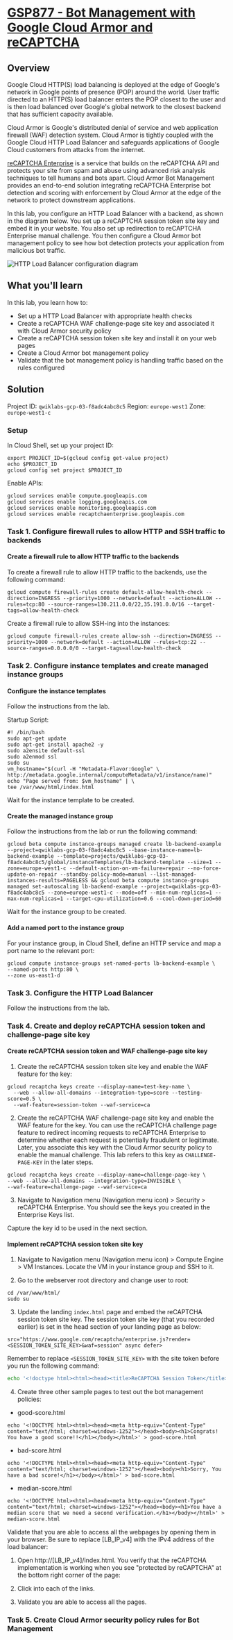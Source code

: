 # [GSP877 - Bot Management with Google Cloud Armor and reCAPTCHA](https://www.cloudskillsboost.google/games/5058/labs/33038)

## Overview
Google Cloud HTTP(S) load balancing is deployed at the edge of Google's network in Google points of presence (POP) around the world. User traffic directed to an HTTP(S) load balancer enters the POP closest to the user and is then load balanced over Google's global network to the closest backend that has sufficient capacity available.

Cloud Armor is Google's distributed denial of service and web application firewall (WAF) detection system. Cloud Armor is tightly coupled with the Google Cloud HTTP Load Balancer and safeguards applications of Google Cloud customers from attacks from the internet.

[reCAPTCHA Enterprise](https://cloud.google.com/recaptcha-enterprise/docs) is a service that builds on the reCAPTCHA API and protects your site from spam and abuse using advanced risk analysis techniques to tell humans and bots apart. Cloud Armor Bot Management provides an end-to-end solution integrating reCAPTCHA Enterprise bot detection and scoring with enforcement by Cloud Armor at the edge of the network to protect downstream applications.

In this lab, you configure an HTTP Load Balancer with a backend, as shown in the diagram below. You set up a reCAPTCHA session token site key and embed it in your website. You also set up redirection to reCAPTCHA Enterprise manual challenge. You then configure a Cloud Armor bot management policy to see how bot detection protects your application from malicious bot traffic.

![HTTP Load Balancer configuration diagram](GSP877-image-1.png)

## What you'll learn

In this lab, you learn how to:

- Set up a HTTP Load Balancer with appropriate health checks
- Create a reCAPTCHA WAF challenge-page site key and associated it with Cloud Armor security policy
- Create a reCAPTCHA session token site key and install it on your web pages
- Create a Cloud Armor bot management policy
- Validate that the bot management policy is handling traffic based on the rules configured

## Solution

Project ID: `qwiklabs-gcp-03-f8adc4abc8c5`
Region: `europe-west1`
Zone: `europe-west1-c`

### Setup

In Cloud Shell, set up your project ID:

```
export PROJECT_ID=$(gcloud config get-value project)
echo $PROJECT_ID
gcloud config set project $PROJECT_ID
```

Enable APIs:

```
gcloud services enable compute.googleapis.com
gcloud services enable logging.googleapis.com
gcloud services enable monitoring.googleapis.com
gcloud services enable recaptchaenterprise.googleapis.com
```

### Task 1. Configure firewall rules to allow HTTP and SSH traffic to backends

#### Create a firewall rule to allow HTTP traffic to the backends

To create a firewall rule to allow HTTP traffic to the backends, use the following command:

```
gcloud compute firewall-rules create default-allow-health-check --direction=INGRESS --priority=1000 --network=default --action=ALLOW --rules=tcp:80 --source-ranges=130.211.0.0/22,35.191.0.0/16 --target-tags=allow-health-check
```

Create a firewall rule to allow SSH-ing into the instances:

```
gcloud compute firewall-rules create allow-ssh --direction=INGRESS --priority=1000 --network=default --action=ALLOW --rules=tcp:22 --source-ranges=0.0.0.0/0 --target-tags=allow-health-check
```

### Task 2. Configure instance templates and create managed instance groups

#### Configure the instance templates

Follow the instructions from the lab.

Startup Script:
```
#! /bin/bash
sudo apt-get update
sudo apt-get install apache2 -y
sudo a2ensite default-ssl
sudo a2enmod ssl
sudo su
vm_hostname="$(curl -H "Metadata-Flavor:Google" \
http://metadata.google.internal/computeMetadata/v1/instance/name)"
echo "Page served from: $vm_hostname" | \
tee /var/www/html/index.html
```

Wait for the instance template to be created.

#### Create the managed instance group

Follow the instructions from the lab or run the following command:

```
gcloud beta compute instance-groups managed create lb-backend-example --project=qwiklabs-gcp-03-f8adc4abc8c5 --base-instance-name=lb-backend-example --template=projects/qwiklabs-gcp-03-f8adc4abc8c5/global/instanceTemplates/lb-backend-template --size=1 --zone=europe-west1-c --default-action-on-vm-failure=repair --no-force-update-on-repair --standby-policy-mode=manual --list-managed-instances-results=PAGELESS && gcloud beta compute instance-groups managed set-autoscaling lb-backend-example --project=qwiklabs-gcp-03-f8adc4abc8c5 --zone=europe-west1-c --mode=off --min-num-replicas=1 --max-num-replicas=1 --target-cpu-utilization=0.6 --cool-down-period=60
```

Wait for the instance group to be created.

#### Add a named port to the instance group

For your instance group, in Cloud Shell, define an HTTP service and map a port name to the relevant port:

```
gcloud compute instance-groups set-named-ports lb-backend-example \
--named-ports http:80 \
--zone us-east1-d
```

### Task 3. Configure the HTTP Load Balancer

Follow the instructions from the lab.

### Task 4. Create and deploy reCAPTCHA session token and challenge-page site key

#### Create reCAPTCHA session token and WAF challenge-page site key

1. Create the reCAPTCHA session token site key and enable the WAF feature for the key:

```
gcloud recaptcha keys create --display-name=test-key-name \
  --web --allow-all-domains --integration-type=score --testing-score=0.5 \
  --waf-feature=session-token --waf-service=ca
```

2. Create the reCAPTCHA WAF challenge-page site key and enable the WAF feature for the key. You can use the reCAPTCHA challenge page feature to redirect incoming requests to reCAPTCHA Enterprise to determine whether each request is potentially fraudulent or legitimate. Later, you associate this key with the Cloud Armor security policy to enable the manual challenge. This lab refers to this key as `CHALLENGE-PAGE-KEY` in the later steps.

```
gcloud recaptcha keys create --display-name=challenge-page-key \
--web --allow-all-domains --integration-type=INVISIBLE \
--waf-feature=challenge-page --waf-service=ca
```

3. Navigate to Navigation menu (Navigation menu icon) > Security > reCAPTCHA Enterprise. You should see the keys you created in the Enterprise Keys list.

Capture the key id to be used in the next section.



#### Implement reCAPTCHA session token site key

1. Navigate to Navigation menu (Navigation menu icon) > Compute Engine > VM Instances. Locate the VM in your instance group and SSH to it.

2. Go to the webserver root directory and change user to root:
```
cd /var/www/html/
sudo su
```
3. Update the landing `index.html` page and embed the reCAPTCHA session token site key. The session token site key (that you recorded earlier) is set in the head section of your landing page as below:
```
src="https://www.google.com/recaptcha/enterprise.js?render=<SESSION_TOKEN_SITE_KEY>&waf=session" async defer>
```
Remember to replace `<SESSION_TOKEN_SITE_KEY>` with the site token before you run the following command:
```bash
echo '<!doctype html><html><head><title>ReCAPTCHA Session Token</title><script src="https://www.google.com/recaptcha/enterprise.js?render=<SESSION_TOKEN_SITE_KEY>&waf=session" async defer></script></head><body><h1>Main Page</h1><p><a href="/good-score.html">Visit allowed link</a></p><p><a href="/bad-score.html">Visit blocked link</a></p><p><a href="/median-score.html">Visit redirect link</a></p></body></html>' > index.html
```

4. Create three other sample pages to test out the bot management policies:

- good-score.html
```
echo '<!DOCTYPE html><html><head><meta http-equiv="Content-Type" content="text/html; charset=windows-1252"></head><body><h1>Congrats! You have a good score!!</h1></body></html>' > good-score.html
```

- bad-score.html
```
echo '<!DOCTYPE html><html><head><meta http-equiv="Content-Type" content="text/html; charset=windows-1252"></head><body><h1>Sorry, You have a bad score!</h1></body></html>' > bad-score.html
```

- median-score.html
```
echo '<!DOCTYPE html><html><head><meta http-equiv="Content-Type" content="text/html; charset=windows-1252"></head><body><h1>You have a median score that we need a second verification.</h1></body></html>' > median-score.html
```

Validate that you are able to access all the webpages by opening them in your browser. Be sure to replace [LB_IP_v4] with the IPv4 address of the load balancer:

1. Open http://[LB_IP_v4]/index.html. You verify that the reCAPTCHA implementation is working when you see "protected by reCAPTCHA" at the bottom right corner of the page:

2. Click into each of the links.
   
3. Validate you are able to access all the pages.

### Task 5. Create Cloud Armor security policy rules for Bot Management




